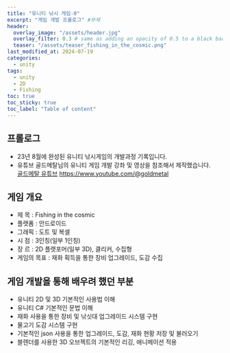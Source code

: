 ```yaml
---
title: "유니티 낚시 게임-0"
excerpt: "게임 개발 프롤로그" #부제
header:
  overlay_image: "/assets/header.jpg"
  overlay_filter: 0.3 # same as adding an opacity of 0.5 to a black background
  teaser: "/assets/teaser_fishing_in_the_cosmic.png"
last_modified_at: 2024-07-19
categories:
  - unity
tags:
  - unity
  - 2D
  - Fishing
toc: true
toc_sticky: true
toc_label: "Table of content"
---
```

## 프롤로그
* 23년 8월에 완성된 유니티 낚시게임의 개발과정 기록입니다.
* 유튜브 골드메탈님의 유니티 게임 개발 강좌 및 영상을 참조해서 제작했습니다.  
[골드메탈 유튜브](https://www.youtube.com/@goldmetal) <https://www.youtube.com/@goldmetal>

## 게임 개요
* 제   목 : Fishing in the cosmic
* 플랫폼 : 안드로이드
* 그래픽 : 도트 및 복셀
* 시   점 : 3인칭(일부 1인칭)
* 장   르 : 2D 플랫포머(일부 3D), 클리커, 수집형
* 게임의 목표 : 재화 획득을 통한 장비 업그레이드, 도감 수집

## 게임 개발을 통해 배우려 했던 부분
* 유니티 2D 및 3D 기본적인 사용법 이해
* 유니티 C# 기본적인 문법 이해
* 재화 사용을 통한 장비 및 낚싯대 업그레이드 시스템 구현
* 물고기 도감 시스템 구현
* 기본적인 json 사용을 통한 업그레이드, 도감, 재화 현황 저장 및 불러오기
* 블렌더를 사용한 3D 오브젝트의 기본적인 리깅, 애니메이션 적용

<!--
왼쪽 정렬 (Default).
{: .text-left}
중앙 정렬
{: .text-center}
오른쪽 정렬
{: .text-right}

마크다운은 줄바꿈을 인식하지 않는다.

줄바꿈을 하기 위해서는 라인 끝에 스페이스를 2번 표기해야 한다.

여러가지 강조 표시 
(기울이기) *single asterisks*, _single underscores_, (굵은글씨) **double asterisks**, __double underscores__, (삭선) ~~cancelline~~

글머리 달기 # 문자 사용
# This is a H1
## This is a H2
### This is a H3

인용문 (단계별 깊이) > 블럭 인용 문자를 사용
ex)
> This is a first blockqute.
>> This is a second blockqute.
>>> This is a third blockqute.

줄바꿈 특수문자 (검은원, 흰색원, 검은네모순서 줄바꿈 특수문자로 출력됨, * 말고 +, -로 써도됨)
* 과자
  * 라면
    * 사탕

코드 인용

일반 코드
```
function test() {
  console.log("notice the blank line before this function?");
}
```
언어별 하이라이트 적용 코드
(루비)
```ruby
require 'redcarpet'
markdown = Redcarpet.new("Hello World!")
puts markdown.to_html
```
(C)
```c
int main() {
  int y = SOME_MACRO_REFERENCE;
  int x = 5 + 6;
  cout << "Hello World! " << x << std::endl();
}
```

(C++)
```cpp
int main() {
  int y = SOME_MACRO_REFERENCE;
  int x = 5 + 6;
  cout << "Hello World! " << x << std::endl();
}
```

(Python)
```python
s = "Python syntax highlighting"
print s
```

수평선 만들기 (아무거나 다됨)
* * *
***
*****
- - -
---------------------------------------

링크
- 링크 표시법 : [Title](link)
ex)
[Google 페이지 링크](https://google.com)
문장 : Google 페이지 링크, 실제 하이퍼링크 : https://google.com로 출력

- 주소 직접 표시법
ex)
<https://google.com>
링크에 하이퍼링크된 후 출력

이미지 삽입
ex)
![](https://devinlife.com/assets/images/bio-photo-keyboard-small.jpg)

이미지 정렬
-가운데 정렬
![](https://devinlife.com/assets/images/bio-photo-keyboard-small.jpg){: .align-center}

표만들기
- 내용 가운데 정렬
| 항목 | 가격 | 개수 |
|:---:|:----:|:----|
| 라면 | 800원 | 10개 |
| 과자 | 900원 | 20개 |

- 내용 좌측/중앙/우측 정렬
| 항목 | 가격 | 개수 |
|:----|:----:|----:|
| 라면 | 800원 | 10개 |
| 과자 | 900원 | 20개 |

-->